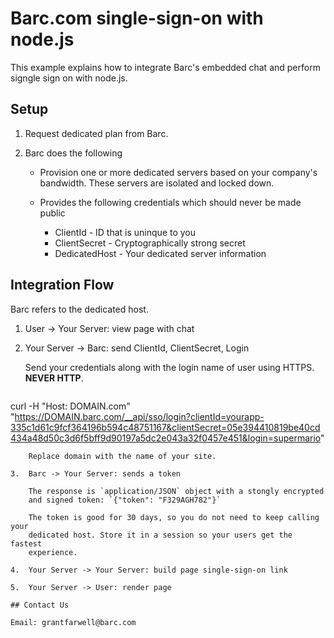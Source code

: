 # Barc.com single-sign-on with node.js

This example explains how to integrate Barc's embedded chat and perform
signgle sign on with node.js.

## Setup

1.  Request dedicated plan from Barc.
2.  Barc does the following

    *   Provision one or more dedicated servers based on your
        company's bandwidth. These servers are isolated and
        locked down.
    *   Provides the following credentials which should never be
        made public

        *   ClientId - ID that is uninque to you
        *   ClientSecret - Cryptographically strong secret
        *   DedicatedHost - Your dedicated server information

## Integration Flow

Barc refers to the dedicated host.

1.  User -> Your Server: view page with chat

2.  Your Server -> Barc: send ClientId, ClientSecret, Login

    Send your credentials along with the login name of user using HTTPS.
    **NEVER HTTP**.

    ```
curl -H "Host: DOMAIN.com" \
    "https://DOMAIN.barc.com/__api/sso/login?clientId=yourapp-335c1d61c9fcf364196b594c48751167&clientSecret=05e394410819be40cd434a48d50c3d6f5bff9d90197a5dc2e043a32f0457e451&login=supermario"
```
    Replace domain with the name of your site.

3.  Barc -> Your Server: sends a token

    The response is `application/JSON` object with a stongly encrypted
    and signed token: `{"token": "F329AGH782"}`

    The token is good for 30 days, so you do not need to keep calling your
    dedicated host. Store it in a session so your users get the fastest
    experience.

4.  Your Server -> Your Server: build page single-sign-on link

5.  Your Server -> User: render page

## Contact Us

Email: grantfarwell@barc.com

